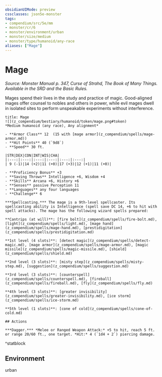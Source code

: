 ```yaml
---
obsidianUIMode: preview
cssclasses: json5e-monster
tags:
- compendium/src/5e/mm
- monster/cr/6
- monster/environment/urban
- monster/size/medium
- monster/type/humanoid/any-race
aliases: ["Mage"]
---
```

# Mage
*Source: Monster Manual p. 347, Curse of Strahd, The Book of Many Things. Available in the SRD and the Basic Rules.*  

Mages spend their lives in the study and practice of magic. Good-aligned mages offer counsel to nobles and others in power, while evil mages dwell in isolated sites to perform unspeakable experiments without interference.

```ad-statblock
title: Mage
![](z_compendium/bestiary/humanoid/token/mage.png#token)
*Medium humanoid (any race), Any alignment*

- **Armor Class** 12  (15 with [mage armor](z_compendium/spells/mage-armor.md))
- **Hit Points** 40 (`9d8`)
- **Speed** 30 ft.

|STR|DEX|CON|INT|WIS|CHA|
|:---:|:---:|:---:|:---:|:---:|:---:|
| 9 (-1)|14 (+2)|11 (+0)|17 (+3)|12 (+1)|11 (+0)|

- **Proficiency Bonus** +3
- **Saving Throws** Intelligence +6, Wisdom +4
- **Skills** Arcana +6, History +6
- **Senses** passive Perception 11
- **Languages** any four languages
- **Challenge** 6

***Spellcasting.*** The mage is a 9th-level spellcaster. Its spellcasting ability is Intelligence (spell save DC 14, +6 to hit with spell attacks). The mage has the following wizard spells prepared:

**Cantrips (at will)**: [fire bolt](z_compendium/spells/fire-bolt.md), [light](z_compendium/spells/light.md), [mage hand](z_compendium/spells/mage-hand.md), [prestidigitation](z_compendium/spells/prestidigitation.md)

**1st level (4 slots)**: [detect magic](z_compendium/spells/detect-magic.md), [mage armor](z_compendium/spells/mage-armor.md), [magic missile](z_compendium/spells/magic-missile.md), [shield](z_compendium/spells/shield.md)

**2nd level (3 slots)**: [misty step](z_compendium/spells/misty-step.md), [suggestion](z_compendium/spells/suggestion.md)

**3rd level (3 slots)**: [counterspell](z_compendium/spells/counterspell.md), [fireball](z_compendium/spells/fireball.md), [fly](z_compendium/spells/fly.md)

**4th level (3 slots)**: [greater invisibility](z_compendium/spells/greater-invisibility.md), [ice storm](z_compendium/spells/ice-storm.md)

**5th level (1 slots)**: [cone of cold](z_compendium/spells/cone-of-cold.md)

## Actions

***Dagger.*** *Melee or Ranged Weapon Attack:* +5 to hit, reach 5 ft. or range 20/60 ft., one target. *Hit:* 4 (`1d4 + 2`) piercing damage.
```
^statblock

## Environment

urban